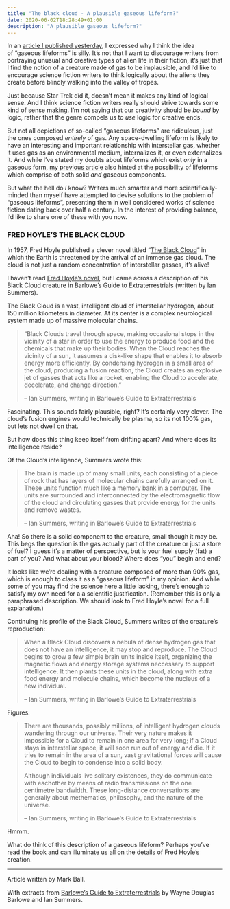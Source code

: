 ```yaml
---
title: "The black cloud - A plausible gaseous lifeform?"
date: 2020-06-02T18:28:49+01:00
description: "A plausible gaseous lifeform?"
---
```


<p>In an&nbsp;<a title="Gaseous Lifeforms: Bursting the Bubble" href="/posts/gaseous-lifeforms-bursting-bubble/">article I published yesterday</a>, I expressed why I think the idea of&nbsp;&ldquo;gaseous lifeforms&rdquo; is silly. It&rsquo;s not that I want to discourage writers from portraying unusual and creative types of alien life in their fiction, it&rsquo;s just that I find the notion of a creature made of gas to be implausible, and I&rsquo;d like to encourage science fiction writers to think logically about the aliens they create before blindly walking into the valley of tropes.</p>
<p>Just because Star Trek did it, doesn&rsquo;t mean it makes any kind of logical sense. And I think science fiction writers really should strive towards some kind of sense making. I&rsquo;m not saying&nbsp;that our creativity should be&nbsp;<em>bound</em>&nbsp;by logic, rather that&nbsp;the genre compels us to&nbsp;<em>use</em>&nbsp;logic for creative ends.</p>
<p>But not all depictions of so-called &ldquo;gaseous lifeforms&rdquo; are ridiculous, just the ones composed&nbsp;<em>entirely</em>&nbsp;of gas. Any space-dwelling lifeform is likely to have an interesting and important relationship with interstellar gas, whether it uses gas&nbsp;as an environmental medium, internalizes it, or even externalizes it. And while I&rsquo;ve stated my doubts about lifeforms which exist&nbsp;<em>only</em>&nbsp;in a gaseous form,&nbsp;<a title="Gaseous Lifeforms: Bursting the Bubble" href="/posts/gaseous-lifeforms-bursting-bubble/">my previous article</a>&nbsp;also hinted at the possibility of lifeforms which comprise of both solid&nbsp;<em>and</em>&nbsp;gaseous components.</p>
<p>But what the hell do&nbsp;<em>I</em>&nbsp;know? Writers much smarter and more scientifically-minded than myself have attempted to devise solutions to the problem of &ldquo;gaseous lifeforms&rdquo;, presenting them in well considered works of science fiction dating back over half a century. In the interest of providing balance, I&rsquo;d like to share one of these with you now.</p>
<h3>FRED HOYLE&rsquo;S THE BLACK CLOUD</h3>
<p>In 1957, Fred Hoyle published a clever novel titled &ldquo;<a href="http://www.amazon.com/gp/product/0141196408/ref=as_li_tl?ie=UTF8&amp;camp=1789&amp;creative=390957&amp;creativeASIN=0141196408&amp;linkCode=as2&amp;tag=scid01-20&amp;linkId=N7G6Q2K4NJU3TY6N">The Black Cloud</a>&rdquo; in which the Earth is threatened by the arrival of an&nbsp;immense gas cloud. The cloud is not just a random concentration of interstellar gasses, it&rsquo;s alive!</p>
<p>I haven&rsquo;t read&nbsp;<a href="http://www.amazon.com/gp/product/0141196408/ref=as_li_tl?ie=UTF8&amp;camp=1789&amp;creative=390957&amp;creativeASIN=0141196408&amp;linkCode=as2&amp;tag=scid01-20&amp;linkId=N7G6Q2K4NJU3TY6N">Fred Hoyle&rsquo;s novel</a>, but I came across a description of his Black Cloud creature in&nbsp;Barlowe&rsquo;s Guide to Extraterrestrials (written by Ian Summers).</p>
<p>The Black Cloud is a vast, intelligent cloud of interstellar hydrogen, about 150 million kilometers in diameter. At its center is a complex neurological system made up of massive molecular chains.</p>
<blockquote>
<p>&ldquo;Black Clouds travel through space, making occasional stops in the vicinity of a star in order to use the energy to produce food and the chemicals that make up their bodies. When the Cloud reaches the vicinity of a sun, it assumes a disk-like shape that enables it to absorb energy more efficiently. By condensing hydrogen&nbsp;in a small area of the cloud, producing a fusion reaction, the Cloud creates an explosive jet of gasses that acts like a rocket, enabling the Cloud to accelerate, decelerate, and change direction.&rdquo;</p>
<p>&ndash; Ian Summers, writing in Barlowe&rsquo;s Guide to Extraterrestrials</p>
</blockquote>
<p>Fascinating. This sounds fairly plausible, right? It&rsquo;s certainly very clever. The cloud&rsquo;s fusion engines would technically be plasma, so its not 100% gas, but lets not dwell on that.</p>
<p>But how does this thing&nbsp;keep itself from drifting apart? And where does its intelligence reside?</p>
<p>Of the Cloud&rsquo;s intelligence, Summers wrote this:</p>
<blockquote>
<p>The brain is made up of many small units, each consisting of a piece of rock that has layers of molecular chains carefully arranged on it. These units function much like a memory bank in a computer. The units are surrounded and interconnected by the electromagnetic flow of the cloud and circulating gasses that provide energy for the units and remove wastes.</p>
<p>&ndash; Ian Summers, writing in Barlowe&rsquo;s Guide to Extraterrestrials</p>
</blockquote>
<p>Aha! So there is a solid component to the creature, small though it may be. This begs the question is the gas actually part of the creature or just a store of fuel? I guess it&rsquo;s a matter of perspective, but is your fuel supply (fat) a part of you? And what about your blood? Where does &ldquo;you&rdquo; begin and end?</p>
<p>It looks like we&rsquo;re dealing with a creature composed of more than 90% gas, which is enough to class it as a &ldquo;gaseous lifeform&rdquo; in my opinion. And while some of you may find the science here a little lacking, there&rsquo;s enough to satisfy my own need for a a scientific justification. (Remember this is only a paraphrased description. We should look to Fred Hoyle&rsquo;s novel for a full explanation.)</p>
<p>Continuing his profile of the Black Cloud, Summers writes of the creature&rsquo;s reproduction:</p>
<blockquote>
<p>When a Black Cloud discovers a nebula of dense hydrogen gas that does not have an intelligence, it may stop and reproduce. The Cloud begins to grow a few simple brain units inside itself, organizing the magnetic flows and energy storage systems neccessary to support intelligence. It then plants these units in the cloud, along with extra food energy and molecule chains, which become the nucleus of a new individual.</p>
<p>&ndash; Ian Summers, writing in Barlowe&rsquo;s Guide to Extraterrestrials</p>
</blockquote>
<p>Figures.</p>
<blockquote>
<p>There are thousands, possibly millions, of intelligent hydrogen clouds wandering through our universe. Their very nature makes it impossible for a Cloud to remain in one area for very long; if a Cloud stays in interstellar space, it will soon run out of energy and die. If it tries to remain in the area of a sun, vast gravitational forces will cause the Cloud to begin to condense into a solid body.</p>
<p>Although individuals live solitary existences, they do communicate with eachother by means of radio transmissions on the one centimetre bandwidth. These long-distance conversations are generally about methematics, philosophy, and the nature of the universe.</p>
<p>&ndash; Ian Summers, writing in Barlowe&rsquo;s Guide to Extraterrestrials</p>
</blockquote>
<p>Hmmm.</p>
<p>What do think of this description of a gaseous lifeform? Perhaps you&rsquo;ve read the book and can illuminate us all on the details of Fred Hoyle&rsquo;s creation.</p>
<hr />
<p>Article written by Mark Ball.</p>
<p>With extracts from&nbsp;<a href="http://www.amazon.com/gp/product/0894803247/ref=as_li_tl?ie=UTF8&amp;camp=1789&amp;creative=390957&amp;creativeASIN=0894803247&amp;linkCode=as2&amp;tag=scid01-20&amp;linkId=XRXDL6VDKMGS72WM">Barlowe&rsquo;s Guide to Extraterrestrials</a>&nbsp;by Wayne Douglas Barlowe and Ian Summers.</p>
